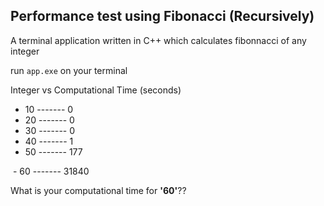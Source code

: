 
## Performance test using Fibonacci (Recursively) 

A terminal application written in C++ which calculates fibonnacci of any integer

run `app.exe` on  your terminal

Integer vs Computational Time (seconds)
  - 10  -------    0
  - 20  -------    0
  - 30  -------    0
  - 40  -------    1
  - 50  -------   177
  
  - 60  ------- 31840
 
 
 
 
  What is your computational time for **'60'**??
